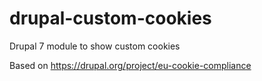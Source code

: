 drupal-custom-cookies
=====================

Drupal 7 module to show custom cookies

Based on https://drupal.org/project/eu-cookie-compliance

